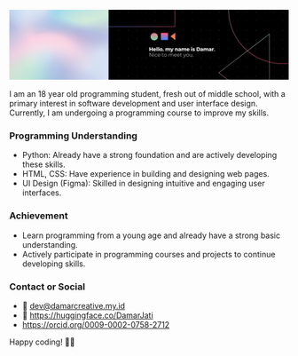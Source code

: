 ![enter image description here](https://raw.githubusercontent.com/Damarcreative/Damarcreative/8b58be6b09be4c2870c0128e456bff16a5e96930/MyBanner.svg) 

I am an 18 year old programming student, fresh out of middle school, with a primary interest in software development and user interface design. Currently, I am undergoing a programming course to improve my skills.

### Programming Understanding
- Python: Already have a strong foundation and are actively developing these skills.
- HTML, CSS: Have experience in building and designing web pages.
- UI Design (Figma): Skilled in designing intuitive and engaging user interfaces.

### Achievement
- Learn programming from a young age and already have a strong basic understanding.
- Actively participate in programming courses and projects to continue developing skills.

### Contact or Social

- 📧 dev@damarcreative.my.id
- 🤗 https://huggingface.co/DamarJati
- https://orcid.org/0009-0002-0758-2712

Happy coding! 👩‍💻
